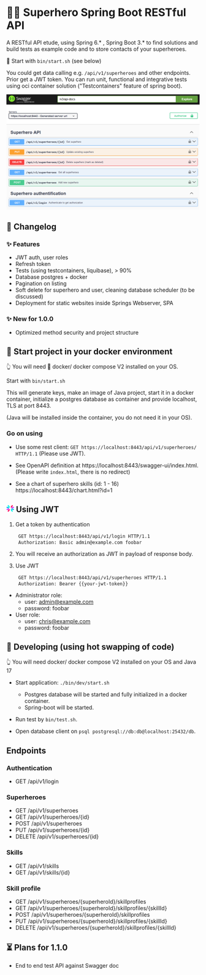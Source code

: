 # 🦸‍♂️ Superhero Spring Boot RESTful API
A RESTful API etude, using Spring 6.* , Spring Boot 3.* to find solutions and build tests as example 
code and to store contacts of your superheroes.

🚀 Start with `bin/start.sh` (see below)

You could get data calling e.g. `/api/v1/superheroes` and other endpoints. Prior get a JWT token. 
You can run unit, functional and integrative tests using oci container solution ("Testcontainers" 
feature of spring boot). 

![Swagger UI](src/main/resources/static/img/swg.png)

## 📜 Changelog

### ✨ Features 

* JWT auth, user roles
* Refresh token
* Tests (using testcontainers, liquibase), > 90%
* Database postgres + docker
* Pagination on listing
* Soft delete for superhero and user, cleaning database scheduler (to be discussed)
* Deployment for static websites inside Springs Webserver, SPA

### ✨ New for 1.0.0 
* Optimized method security and project structure

## 🚀 Start project in your docker environment

👆 You will need 🐋 docker/ docker compose V2 installed on your OS.

Start with `bin/start.sh`

This will generate keys, make an image of Java project, start it in a docker container, 
initialize a postgres database as container and provide localhost, TLS at port 8443.

(Java will be installed inside the container, you do not need it in your OS).

### Go on using 

* Use some rest client: `GET https://localhost:8443/api/v1/superheroes/ HTTP/1.1` (Please use JWT).

* See OpenAPI definition at https://localhost:8443/swagger-ui/index.html. (Please write `index.html`, there is no redirect)

* See a chart of superhero skills (id: 1 - 16) https://localhost:8443/chart.html?id=1

## <img src="./src/main/resources/static/img/jwt_logo.svg" width="20"> Using JWT

1. Get a token by authentication

        GET https://localhost:8443/api/v1/login HTTP/1.1
        Authorization: Basic admin@example.com foobar

2. You will receive an authorization as JWT in payload of response body. 

3. Use JWT 

        GET https://localhost:8443/api/v1/superheroes HTTP/1.1
        Authorization: Bearer {{your-jwt-token}}

* Administrator role: 
  * user: admin@example.com
  * password: foobar
* User role: 
  * user: chris@example.com
  * password: foobar

## 🔧 Developing (using hot swapping of code)

👆 You will need docker/ docker compose V2 installed on your OS and Java 17

* Start application: `./bin/dev/start.sh`
  - Postgres database will be started and fully initialized in a docker container.
  - Spring-boot will be started.

* Run test by `bin/test.sh`.

* Open database client on `psql postgresql://db:db@localhost:25432/db`.

## Endpoints

### Authentication
* GET /api/v1/login

### Superheroes
* GET /api/v1/superheroes
* GET /api/v1/superheroes/{id}
* POST /api/v1/superheroes
* PUT /api/v1/superheroes/{id}
* DELETE /api/v1/superheroes/{id} 

### Skills
* GET /api/v1/skills
* GET /api/v1/skills/{id}

### Skill profile
* GET /api/v1/superheroes/{superheroId}/skillprofiles
* GET /api/v1/superheroes/{superheroId}/skillprofiles/{skillId}
* POST /api/v1/superheroes/{superheroId}/skillprofiles
* PUT /api/v1/superheroes/{superheroId}/skillprofiles/{skillId}
* DELETE /api/v1/superheroes/{superheroId}/skillprofiles/{skillId}

## ⏳ Plans for 1.1.0 

* End to end test API against Swagger doc